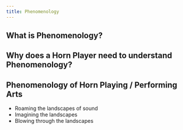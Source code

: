```yaml
---
title: Phenomenology
---
```


## What is Phenomenology?



## Why does a Horn Player need to understand Phenomenology?


## Phenomenology of Horn Playing / Performing Arts

- Roaming the landscapes of sound
-	Imagining the landscapes
-	Blowing through the landscapes
